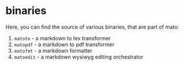 # binaries

Here, you can find the source of various binaries, that are part of mato:

1. `matote` - a markdown to tex transformer
2. `matopdf` - a markdown to pdf transformer
3. `matofmt` - a markdown formatter
4. `matoedit` - a markdown wysiwyg editing orchestrator
